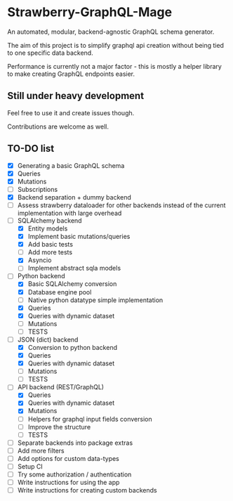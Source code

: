 # Strawberry-GraphQL-Mage

An automated, modular, backend-agnostic GraphQL schema generator.

The aim of this project is to simplify graphql api creation without being tied to one specific data backend.

Performance is currently not a major factor - this is mostly a helper library to make creating GraphQL endpoints easier.

## Still under heavy development

Feel free to use it and create issues though.

Contributions are welcome as well.

## TO-DO list

- [x] Generating a basic GraphQL schema
- [x] Queries
- [x] Mutations
- [ ] Subscriptions
- [x] Backend separation + dummy backend
- [ ] Assess strawberry dataloader for other backends instead of the current implementation with large overhead
- [ ] SQLAlchemy backend
  - [x] Entity models
  - [x] Implement basic mutations/queries
  - [x] Add basic tests
  - [ ] Add more tests
  - [x] Asyncio
  - [ ] Implement abstract sqla models
- [ ] Python backend
  - [x] Basic SQLAlchemy conversion
  - [x] Database engine pool
  - [ ] Native python datatype simple implementation
  - [x] Queries
  - [x] Queries with dynamic dataset
  - [ ] Mutations
  - [ ] TESTS
- [ ] JSON (dict) backend
  - [x] Conversion to python backend
  - [x] Queries
  - [x] Queries with dynamic dataset
  - [ ] Mutations
  - [ ] TESTS
- [ ] API backend (REST/GraphQL)
  - [x] Queries
  - [x] Queries with dynamic dataset
  - [x] Mutations
  - [ ] Helpers for graphql input fields conversion
  - [ ] Improve the structure
  - [ ] TESTS
- [ ] Separate backends into package extras
- [ ] Add more filters
- [ ] Add options for custom data-types
- [ ] Setup CI
- [ ] Try some authorization / authentication
- [ ] Write instructions for using the app
- [ ] Write instructions for creating custom backends
